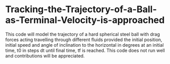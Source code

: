# Tracking-the-Trajectory-of-a-Ball-as-Terminal-Velocity-is-approached
This code will model the trajectory of a hard spherical steel ball with drag forces acting travelling through different fluids provided the initial position, initial speed and angle of inclination to the horizontal in degrees at an initial time, t0 in steps dt until final time, tf is reached. This code does not run well and contributions will be appreciated.
